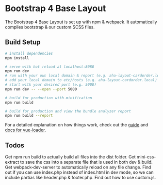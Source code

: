 # Bootstrap 4 Base Layout

The Bootstrap 4 Base Layout is set up with npm & webpack. It automatically compiles bootstrap & our custom SCSS files.

## Build Setup

``` bash
# install dependencies
npm install

# serve with hot reload at localhost:8080
npm run dev
# run with your own local domain & report (e.g. aha-layout-cardorder.local:5000)
# add your local domain to etc/hosts (e.g. aha-layout-cardorder.local)
# start with your desired port (e.g. 5000)
npm run dev -- --open --port 5000

# build for production with minification
npm run build

# build for production and view the bundle analyzer report
npm run build --report
```

For a detailed explanation on how things work, check out the [guide](http://vuejs-templates.github.io/webpack/) and [docs for vue-loader](http://vuejs.github.io/vue-loader).

## Todos
Get npm run build to actually build all files into the dist folder.
Get mini-css-extract to save the css into a separate file that is used in both dev & build.
Get webpack-dev-server to automatically reload on any file change.
Find out if you can use index.php instead of index.html in dev mode, so we can include partias like header.php & footer.php.
Find out how to use custom.js.
